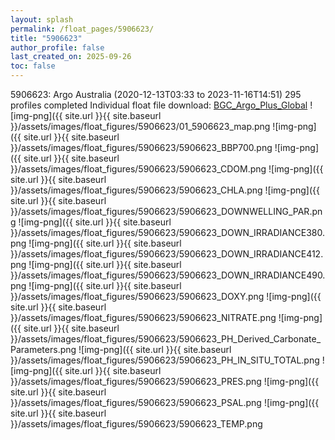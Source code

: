 ```yaml
---
layout: splash
permalink: /float_pages/5906623/
title: "5906623"
author_profile: false
last_created_on: 2025-09-26
toc: false
---
```

 
5906623: Argo Australia (2020-12-13T03:33 to 2023-11-16T14:51)
295 profiles completed
Individual float file download: [BGC_Argo_Plus_Global](https://ftp.soest.hawaii.edu/bgc_argo_plus/Individual_Floats/outliers_removed/5906623_Sprof_processed.nc)
![img-png]({{ site.url }}{{ site.baseurl }}/assets/images/float_figures/5906623/01_5906623_map.png
![img-png]({{ site.url }}{{ site.baseurl }}/assets/images/float_figures/5906623/5906623_BBP700.png
![img-png]({{ site.url }}{{ site.baseurl }}/assets/images/float_figures/5906623/5906623_CDOM.png
![img-png]({{ site.url }}{{ site.baseurl }}/assets/images/float_figures/5906623/5906623_CHLA.png
![img-png]({{ site.url }}{{ site.baseurl }}/assets/images/float_figures/5906623/5906623_DOWNWELLING_PAR.png
![img-png]({{ site.url }}{{ site.baseurl }}/assets/images/float_figures/5906623/5906623_DOWN_IRRADIANCE380.png
![img-png]({{ site.url }}{{ site.baseurl }}/assets/images/float_figures/5906623/5906623_DOWN_IRRADIANCE412.png
![img-png]({{ site.url }}{{ site.baseurl }}/assets/images/float_figures/5906623/5906623_DOWN_IRRADIANCE490.png
![img-png]({{ site.url }}{{ site.baseurl }}/assets/images/float_figures/5906623/5906623_DOXY.png
![img-png]({{ site.url }}{{ site.baseurl }}/assets/images/float_figures/5906623/5906623_NITRATE.png
![img-png]({{ site.url }}{{ site.baseurl }}/assets/images/float_figures/5906623/5906623_PH_Derived_Carbonate_Parameters.png
![img-png]({{ site.url }}{{ site.baseurl }}/assets/images/float_figures/5906623/5906623_PH_IN_SITU_TOTAL.png
![img-png]({{ site.url }}{{ site.baseurl }}/assets/images/float_figures/5906623/5906623_PRES.png
![img-png]({{ site.url }}{{ site.baseurl }}/assets/images/float_figures/5906623/5906623_PSAL.png
![img-png]({{ site.url }}{{ site.baseurl }}/assets/images/float_figures/5906623/5906623_TEMP.png
